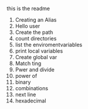 this is the readme
1. Creating an Alias
2. Hello user
3. Create the path
4. count directories
5. list the enviromentvariables
6. print local variables
7. Create global var
8. Match ting
9. Pwer and divide
10. power of
12. binary
13. combinations
14. next line
15. hexadecimal
